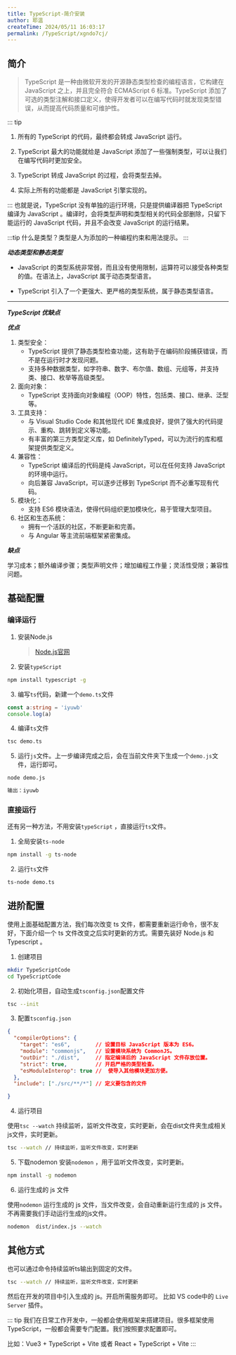 ```yaml
---
title: TypeScript-简介安装
author: 耶温
createTime: 2024/05/11 16:03:17
permalink: /TypeScript/xgndo7cj/
---
```


## 简介

> TypeScript 是一种由微软开发的开源静态类型检查的编程语言，它构建在 JavaScript 之上，并且完全符合 ECMAScript 6 标准。TypeScript 添加了可选的类型注解和接口定义，使得开发者可以在编写代码时就发现类型错误，从而提高代码质量和可维护性。


::: tip 

1. 所有的 TypeScript  的代码，最终都会转成 JavaScript 运行。 

2. TypeScript 最大的功能就给是 JavaScript 添加了一些强制类型，可以让我们在编写代码时更加安全。

3. TypeScript 转成 JavaScript 的过程，会将类型去掉。

4. 实际上所有的功能都是 JavaScript 引擎实现的。

:::
也就是说，TypeScript 没有单独的运行环境，只是提供编译器把 TypeScript 编译为 JavaScript 。编译时，会将类型声明和类型相关的代码全部删除，只留下能运行的 JavaScript 代码，并且不会改变 JavaScript 的运行结果。


:::tip
什么是类型？类型是人为添加的一种编程约束和用法提示。
:::

***动态类型和静态类型***

-    JavaScript 的类型系统非常弱，而且没有使用限制，运算符可以接受各种类型的值。在语法上，JavaScript 属于动态类型语言。

-    TypeScript 引入了一个更强大、更严格的类型系统，属于静态类型语言。

<hr>

***TypeScript 优缺点***

***优点***

1. 类型安全：
    -   TypeScript 提供了静态类型检查功能，这有助于在编码阶段捕获错误，而不是在运行时才发现问题。
    -   支持多种数据类型，如字符串、数字、布尔值、数组、元组等，并支持类、接口、枚举等高级类型。
2. 面向对象：
    -   TypeScript 支持面向对象编程（OOP）特性，包括类、接口、继承、泛型等。
3. 工具支持：
    -   与 Visual Studio Code 和其他现代 IDE 集成良好，提供了强大的代码提示、重构、跳转到定义等功能。
    -   有丰富的第三方类型定义库，如 DefinitelyTyped，可以为流行的库和框架提供类型定义。
3. 兼容性：
    -   TypeScript 编译后的代码是纯 JavaScript，可以在任何支持 JavaScript 的环境中运行。
    -   向后兼容 JavaScript，可以逐步迁移到 TypeScript 而不必重写现有代码。
4. 模块化：
    -   支持 ES6 模块语法，使得代码组织更加模块化，易于管理大型项目。
5. 社区和生态系统：
    -   拥有一个活跃的社区，不断更新和完善。
    -   与 Angular 等主流前端框架紧密集成。

***缺点***

学习成本；额外编译步骤；类型声明文件；增加编程工作量；灵活性受限；兼容性问题。



## 基础配置

### 编译运行
1.  安装Node.js

    > [Node.js官网](https://nodejs.org/zh-cn)

2.  安装`typeScript`
```sh
npm install typescript -g
```

3.  编写`ts`代码，新建一个`demo.ts`文件
```typescript
const a:string = 'iyuwb'
console.log(a)
```

4.  编译`ts`文件
```sh
tsc demo.ts
```

5.  运行`js`文件。上一步编译完成之后，会在当前文件夹下生成一个`demo.js`文件，运行即可。
```sh
node demo.js  

输出：iyuwb
```



### 直接运行

还有另一种方法，不用安装`typeScript` ，直接运行`ts`文件。


1. 全局安装`ts-node`

```sh
npm install -g ts-node
```

2. 运行`ts`文件
```sh
ts-node demo.ts
```

## 进阶配置

使用上面基础配置方法，我们每次改变 ts 文件，都需要重新运行命令，很不友好，下面介绍一个 ts 文件改变之后实时更新的方式。需要先装好 Node.js 和 Typescript 。
 

1. 创建项目

```sh
mkdir TypeScriptCode
cd TypeScriptCode
```

2. 初始化项目，自动生成`tsconfig.json`配置文件

```sh
tsc --init
```


3.  配置`tsconfig.json`
```json
{
  "compilerOptions": { 
    "target": "es6",        // 设置目标 JavaScript 版本为 ES6。
    "module": "commonjs",   // 设置模块系统为 CommonJS。
    "outDir": "./dist",     // 指定编译后的 JavaScript 文件存放位置。
    "strict": true,         // 开启严格的类型检查。
    "esModuleInterop": true //  使导入其他模块更加方便。
  },
  "include": ["./src/**/*"] // 定义要包含的文件

}
```


4.  运行项目

使用`tsc --watch` 持续监听，监听文件改变，实时更新，会在dist文件夹生成相关js文件，实时更新。
```sh
tsc --watch // 持续监听，监听文件改变，实时更新
```

5. 下载nodemon 
安装`nodemon` ，用于监听文件改变，实时更新。
```sh
npm install -g nodemon
```

6. 运行生成的 js 文件

使用`nodemon` 运行生成的 js 文件，当文件改变，会自动重新运行生成的 js 文件。不再需要我们手动运行生成的js文件。

```sh
nodemon  dist/index.js --watch
```

## 其他方式

也可以通过命令持续监听ts输出到固定的文件。
```sh
tsc --watch // 持续监听，监听文件改变，实时更新
```
然后在开发的项目中引入生成的 js。开启所需服务即可。 比如 VS code中的 `Live Server` 插件。

::: tip
我们在日常工作开发中，一般都会使用框架来搭建项目。很多框架使用TypeScript，一般都会需要专门配置。我们按照要求配置即可。

比如：Vue3 + TypeScript + Vite 或者 React + TypeScript + Vite
:::




